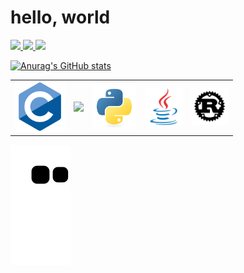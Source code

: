 # hello, world

<p>
  <a href="http://twitter.com/mi0256">
    <img height="20" src="https://img.shields.io/twitter/follow/mi0256?label=Twitter&logo=twitter&style=flat" />
  </a>
  <a href="http://qiita.com/mio256">
    <img height="20" src="https://qiita-badge.apiapi.app/s/mio256/posts.svg" />
  </a>
  <//qiita.com/mio256">
    <img height="20" src="https://qiita-badge.apiapi.app/s/mio256/contributions.svg" />
  </a>
</p>

[![Anurag's GitHub stats](https://github-readme-stats.vercel.app/api?username=mio256)](https://github.com/anuraghazra/github-readme-stats)

<table>
    <tr>
    <td><img src="https://raw.githubusercontent.com/devicons/devicon/master/icons/c/c-original.svg" height="80px" margin-right="15px" margin-bottom="15px"></td>
    <td><img src="https://cdn.worldvectorlogo.com/logos/django.svg" height="70px" margin-right="15px" margin-bottom="15px"></td>
    <td><img src="https://raw.githubusercontent.com/devicons/devicon/master/icons/python/python-original.svg" height="70px" margin-right="15px" margin-bottom="15px"></td>
    <td><img src="https://raw.githubusercontent.com/devicons/devicon/master/icons/java/java-original.svg" alt="java" title="java" height="60px" margin-right="15px" margin-bottom="15px"></td>
    <td><img src="https://raw.githubusercontent.com/devicons/devicon/master/icons/rust/rust-plain.svg" height="60px" margin-right="15px" margin-bottom="15px"></td>
    </tr>
</table>

![github-contribution-grid-snake](https://raw.githubusercontent.com/mio256/mio256/master/img/snake.svg) 
